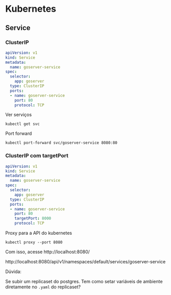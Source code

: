 # Kubernetes

## Service

### ClusterIP

```yaml
apiVersion: v1
kind: Service
metadata:
  name: goserver-service
spec:
  selector:
    app: goserver
  type: ClusterIP
  ports:
  - name: goserver-service
    port: 80
    protocol: TCP
```

Ver serviços

```shell
kubectl get svc
```

Port forward

```shell
kubectl port-forward svc/goserver-service 8080:80
```

### ClusterIP com targetPort

```yaml
apiVersion: v1
kind: Service
metadata:
  name: goserver-service
spec:
  selector:
    app: goserver
  type: ClusterIP
  ports:
  - name: goserver-service
    port: 80
    targetPort: 8000
    protocol: TCP
```

Proxy para a API do kubernetes

```shell
kubectl proxy --port 8080
```

Com isso, acesse http://localhost:8080/

http://localhost:8080/api/v1/namespaces/default/services/goserver-service


Dúvida:

Se subir um replicaset do postgres. Tem como setar variáveis de ambiente diretamente no `.yaml` do replicaset?
